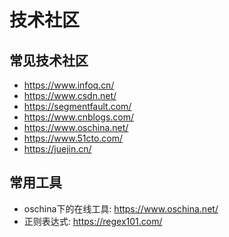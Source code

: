 # 技术社区

## 常见技术社区

- <https://www.infoq.cn/>
- <https://www.csdn.net/>
- <https://segmentfault.com/>
- <https://www.cnblogs.com/>
- <https://www.oschina.net/>
- <https://www.51cto.com/>
- <https://juejin.cn/>

## 常用工具

- oschina下的在线工具: <https://www.oschina.net/>
- 正则表达式: <https://regex101.com/>

